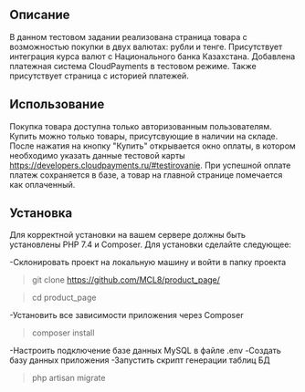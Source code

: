 ## Описание

В данном тестовом задании реализована страница товара с возможностью покупки в двух валютах: рубли и тенге. Присутствует интеграция курса валют с Национального банка Казахстана. Добавлена платежная система CloudPayments в тестовом режиме. Также присутствует страница с историей платежей.

## Использование

Покупка товара доступна только авторизованным пользователям. Купить можно только товары, присутсвующие в наличии на складе. После нажатия на кнопку "Купить" открывается окно оплаты, в котором необходимо указать данные тестовой карты https://developers.cloudpayments.ru/#testirovanie. При успешной оплате платеж сохраняется в базе, а товар на главной странице помечается как оплаченный.

## Установка

Для корректной установки на вашем сервере должны быть установлены PHP 7.4 и Composer. Для установки сделайте следующее:

-Склонировать проект на локальную машину и войти в папку проекта

>git clone https://github.com/MCL8/product_page/

>cd product_page

-Установить все зависимости приложения через Composer
>composer install

-Настроить подключение базе данных MySQL в файле .env
-Создать базу данных приложения
-Запустить скрипт генерации таблиц БД
>php artisan migrate

